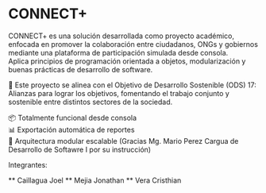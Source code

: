 # CONNECT+

CONNECT+ es una solución desarrollada como proyecto académico, enfocada en promover la colaboración entre ciudadanos, ONGs y gobiernos mediante una plataforma de participación simulada desde consola.  
Aplica principios de programación orientada a objetos, modularización y buenas prácticas de desarrollo de software.

🎯 Este proyecto se alinea con el Objetivo de Desarrollo Sostenible (ODS) 17: Alianzas para lograr los objetivos, fomentando el trabajo conjunto y sostenible entre distintos sectores de la sociedad.

📦 Totalmente funcional desde consola  
📊 Exportación automática de reportes  
🧩 Arquitectura modular escalable (Gracias Mg. Mario Perez Cargua de Desarrollo de Softawre I por su instrucción)


Integrantes:

** Caillagua Joel
** Mejia Jonathan
** Vera Cristhian
